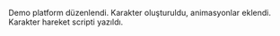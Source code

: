 Demo platform düzenlendi. Karakter oluşturuldu, animasyonlar eklendi. Karakter hareket scripti yazıldı.
